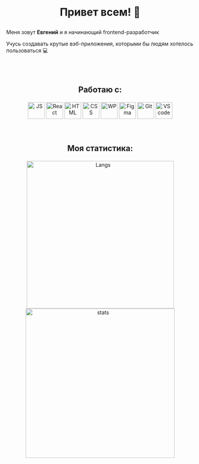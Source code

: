 # **<p align="center">Привет всем! :wave: </p>**

Меня зовут **Евгений** и я начинающий frontend-разработчик

Учусь создавать крутые вэб-приложения, которыми бы людям хотелось пользоваться :computer:  


<br>         
<br>         

## <p align="center">Работаю с:</p>
<div align="center">
<img height="45px" width="45px" alt="JS" src="https://cdn.jsdelivr.net/gh/devicons/devicon/icons/javascript/javascript-original.svg" />
<img height="45px" width="45px" alt="React" src="https://cdn.jsdelivr.net/gh/devicons/devicon/icons/react/react-original.svg" />
<img height="45px" width="45px" alt="HTML" src="https://cdn.jsdelivr.net/gh/devicons/devicon/icons/html5/html5-original-wordmark.svg" />
<img height="45px" width="45px" alt="CSS" src="https://cdn.jsdelivr.net/gh/devicons/devicon/icons/css3/css3-original-wordmark.svg" />
<img height="45px" width="45px" alt="WP" src="https://cdn.jsdelivr.net/gh/devicons/devicon/icons/webpack/webpack-original.svg" />
<img height="45px" width="45px" alt="Figma" src="https://cdn.jsdelivr.net/gh/devicons/devicon/icons/figma/figma-original.svg" />
<img height="45px" width="45px" alt="Git" src="https://cdn.jsdelivr.net/gh/devicons/devicon/icons/git/git-original-wordmark.svg" />
<img height="45px" width="45px" alt="VS code" src="https://cdn.jsdelivr.net/gh/devicons/devicon/icons/visualstudio/visualstudio-plain.svg" />
</div>
         
<br>
<br>          

## <p align="center">Моя статистика:</p>
<div align="center">
<img width="395px" alt="Langs" src="https://github-readme-stats.vercel.app/api/top-langs/?username=Nameless501&layout=compact&theme=buefy">
<img width="400px" alt="stats" src="https://github-readme-stats.vercel.app/api?username=Nameless501&show_icons=true&theme=buefy">
</div>

